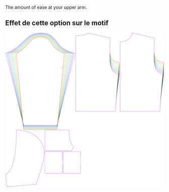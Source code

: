 
The amount of ease at your upper arm.


## Effet de cette option sur le motif
![This image shows the effect of this option by superimposing several variants that have a different value for this option](huey_bicepsease_sample.svg "Effect of this option on the pattern")
